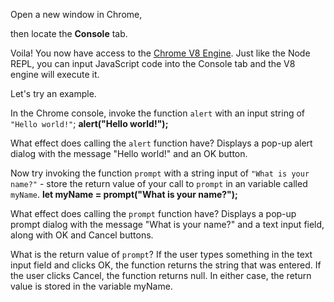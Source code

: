 Open a new window in Chrome,

then locate the **Console** tab.

Voila! You now have access to the [Chrome V8 Engine](https://www.cloudflare.com/en-gb/learning/serverless/glossary/what-is-chrome-v8/).
Just like the Node REPL, you can input JavaScript code into the Console tab and the V8 engine will execute it.

Let's try an example.

In the Chrome console,
invoke the function `alert` with an input string of `"Hello world!"`;
**alert("Hello world!");**


What effect does calling the `alert` function have?
Displays a pop-up alert dialog with the message "Hello world!" and an OK button.

Now try invoking the function `prompt` with a string input of `"What is your name?"` - store the return value of your call to `prompt` in an variable called `myName`.
**let myName = prompt("What is your name?");**

What effect does calling the `prompt` function have?
Displays a pop-up prompt dialog with the message "What is your name?" and a text input field, along with OK and Cancel buttons.

What is the return value of `prompt`?
If the user types something in the text input field and clicks OK, the function returns the string that was entered.
If the user clicks Cancel, the function returns null.
In either case, the return value is stored in the variable myName.